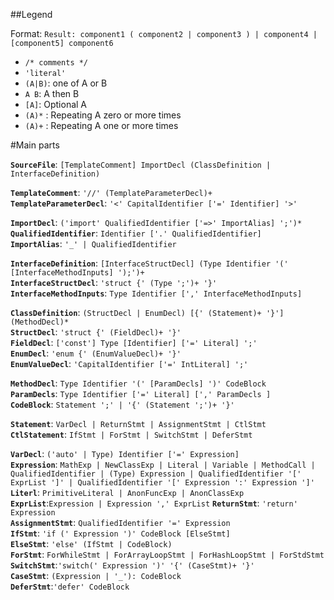 ##Legend

Format: 
`Result: component1 ( component2 | component3 ) | component4 | [component5] component6`

- `/* comments */`
- `'literal'`
- `(A|B)`: one of A or B
- `A B`: A then B
- `[A]`: Optional A
- `(A)*` : Repeating A zero or more times
- `(A)+` : Repeating A one or more times

#Main parts

**`SourceFile`**: `[TemplateComment] ImportDecl (ClassDefinition | InterfaceDefinition)`  

**`TemplateComment`**: `'//' (TemplateParameterDecl)+`  
**`TemplateParameterDecl`**: `'<' CapitalIdentifier ['=' Identifier] '>'`  

**`ImportDecl`**: `('import' QualifiedIdentifier ['=>' ImportAlias] ';')*`  
**`QualifiedIdentifier`**: `Identifier ['.' QualifiedIdentifier]`  
**`ImportAlias`**: `'_' | QualifiedIdentifier`  

**`InterfaceDefinition`**: `[InterfaceStructDecl] (Type Identifier '(' [InterfaceMethodInputs] ');')+`  
**`InterfaceStructDecl`**: `'struct {' (Type ';')+ '}'`  
**`InterfaceMethodInputs`**: `Type Identifier [',' InterfaceMethodInputs]`  

**`ClassDefinition`**: `(StructDecl | EnumDecl) [{' (Statement)+ '}'] (MethodDecl)*`  
**`StructDecl`**: `'struct {' (FieldDecl)+ '}'`  
**`FieldDecl`**: `['const'] Type [Identifier] ['=' Literal] ';'`  
**`EnumDecl`**: `'enum {' (EnumValueDecl)+ '}'`  
**`EnumValueDecl`**: `'CapitalIdentifier ['=' IntLiteral] ';'`  

**`MethodDecl`**: `Type Identifier '(' [ParamDecls] ')' CodeBlock`  
**`ParamDecls`**: `Type Identifier ['=' Literal] [',' ParamDecls ]`  
**`CodeBlock`**: `Statement ';' | '{' (Statement ';')+ '}'`  

**`Statement`**: `VarDecl | ReturnStmt | AssignmentStmt | CtlStmt`  
**`CtlStatement`**: `IfStmt | ForStmt | SwitchStmt | DeferStmt`  

**`VarDecl`**: `('auto' | Type) Identifier ['=' Expression]`  
**`Expression`**: `MathExp | NewClassExp | Literal | Variable | MethodCall | QualifiedIdentifier | (Type) Expression | QualifiedIdentifier '[' ExprList ']' | QualifiedIdentifier '[' Expression ':' Expression ']'`  
**`Literl`**: `PrimitiveLiteral | AnonFuncExp | AnonClassExp`
**`ExprList`**:`Expression | Expression ',' ExprList`
**`ReturnStmt`**: `'return' Expression`  
**`AssignmentStmt`**: `QualifiedIdentifier '=' Expression`  
**`IfStmt`**: `'if (' Expression ')' CodeBlock [ElseStmt]`  
**`ElseStmt`**: `'else' (IfStmt | CodeBlock)`  
**`ForStmt`**: `ForWhileStmt | ForArrayLoopStmt | ForHashLoopStmt | ForStdStmt`  
**`SwitchStmt`**:`'switch(' Expression ')' '{' (CaseStmt)+ '}'`  
**`CaseStmt`**: `(Expression | '_'): CodeBlock`  
**`DeferStmt`**:`'defer' CodeBlock`  


